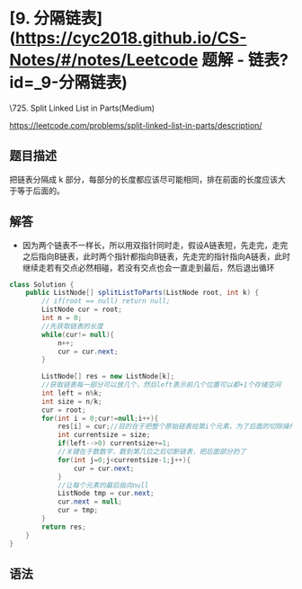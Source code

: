 # [9. 分隔链表](https://cyc2018.github.io/CS-Notes/#/notes/Leetcode 题解 - 链表?id=_9-分隔链表)

\725. Split Linked List in Parts(Medium)

https://leetcode.com/problems/split-linked-list-in-parts/description/

## 题目描述

把链表分隔成 k 部分，每部分的长度都应该尽可能相同，排在前面的长度应该大于等于后面的。

## 解答

- 因为两个链表不一样长，所以用双指针同时走，假设A链表短，先走完，走完之后指向B链表，此时两个指针都指向B链表，先走完的指针指向A链表，此时继续走若有交点必然相碰，若没有交点也会一直走到最后，然后退出循环

```java
class Solution {
    public ListNode[] splitListToParts(ListNode root, int k) {
        // if(root == null) return null;
        ListNode cur = root;
        int n = 0;
        //先获取链表的长度
        while(cur!= null){
            n++;
            cur = cur.next;
        }
        
        ListNode[] res = new ListNode[k];
        //获取链表每一部分可以放几个，然后left表示前几个位置可以都+1个存储空间
        int left = n%k;
        int size = n/k;
        cur = root;
        for(int i = 0;cur!=null;i++){
            res[i] = cur;//目的在于把整个原始链表给第i个元素，为了后面的切除操作
            int currentsize = size;
            if(left-->0) currentsize+=1;
            //关键在于数数字，数到第几位之后切断链表，把后面部分扔了
            for(int j=0;j<currentsize-1;j++){
                cur = cur.next;
            }
            //让每个元素的最后指向null
            ListNode tmp = cur.next;
            cur.next = null;
            cur = tmp;       
        }
        return res;
    }
}
```

## 语法

